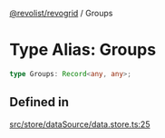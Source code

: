 [@revolist/revogrid](README.md) / Groups

# Type Alias: Groups

```ts
type Groups: Record<any, any>;
```

## Defined in

[src/store/dataSource/data.store.ts:25](https://github.com/revolist/revogrid/blob/41a50f3812b438de1179c5db15e284c71422e9de/src/store/dataSource/data.store.ts#L25)
